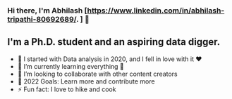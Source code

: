 ### Hi there, I'm Abhilash [https://www.linkedin.com/in/abhilash-tripathi-80692689/. ] 👋 

## I'm a Ph.D. student and an aspiring data digger. 

- 🔭 I started with Data analysis in 2020, and I fell in love with it :heart:
- 🌱 I’m currently learning everything 🤣
- 👯 I’m looking to collaborate with other content creators
- 🥅 2022 Goals: Learn more and contribute more 
- ⚡ Fun fact: I love to hike and cook
